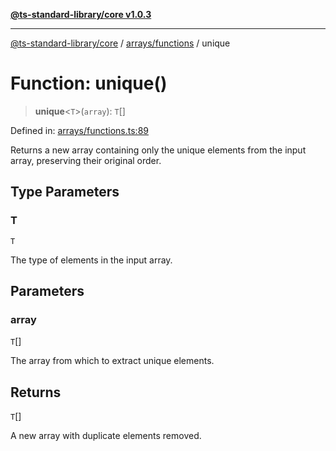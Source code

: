 [**@ts-standard-library/core v1.0.3**](../../../README.md)

***

[@ts-standard-library/core](../../../modules.md) / [arrays/functions](../README.md) / unique

# Function: unique()

> **unique**\<`T`\>(`array`): `T`[]

Defined in: [arrays/functions.ts:89](https://github.com/gabaudette/ts-stdlib/blob/be448e6a9d9c20c6c2f27f6550ce4e65fc8c9b89/packages/core/src/arrays/functions.ts#L89)

Returns a new array containing only the unique elements from the input array, preserving their original order.

## Type Parameters

### T

`T`

The type of elements in the input array.

## Parameters

### array

`T`[]

The array from which to extract unique elements.

## Returns

`T`[]

A new array with duplicate elements removed.
